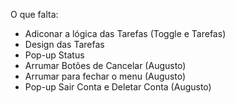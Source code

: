 O que falta:
- Adiconar a lógica das Tarefas (Toggle e Tarefas)
- Design das Tarefas
- Pop-up Status
- Arrumar Botões de Cancelar (Augusto)
- Arrumar para fechar o menu (Augusto)
- Pop-up Sair Conta e Deletar Conta (Augusto)
